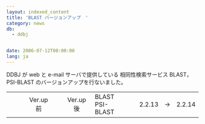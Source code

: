 ```yaml
---
layout: indexed_content
title: 'BLAST バージョンアップ　'
category: news
db:
  - ddbj


date: 2006-07-12T00:00:00
lang: ja
---
```


DDBJ が web と e-mail サーバで提供している 相同性検索サービス BLAST，PSI-BLAST のバージョンアップを行ないました。

<table>
    <td> </td>
    <td>  </td>
    <td align="center">Ver.up 前</td>
    <td> </td>
    <td align="center">Ver.up 後</td>
    <td>BLAST<br> PSI-BLAST</td>
    <td>  </td>
    <td align="center">2.2.13</td>
    <td>-&gt;</td>
    <td align="center">2.2.14</td>
</table>
